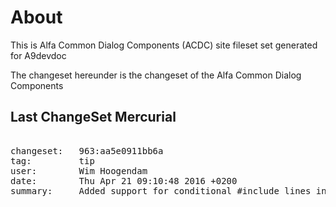# About

This is Alfa Common Dialog Components (ACDC) site fileset set generated for A9devdoc

The changeset hereunder is the changeset of the Alfa Common Dialog Components

## Last ChangeSet Mercurial

<pre> 
changeset:   963:aa5e0911bb6a
tag:         tip
user:        Wim Hoogendam
date:        Thu Apr 21 09:10:48 2016 +0200
summary:     Added support for conditional #include lines in PSQL files,: only include if parameter has a not-null value

</pre>
